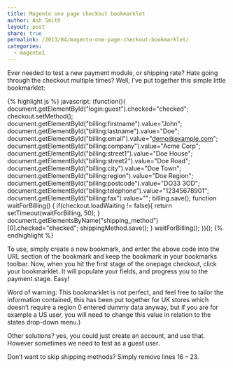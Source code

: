 ```yaml
---
title: Magento one page checkout bookmarklet
author: Ash Smith
layout: post
share: true
permalink: /2013/04/magento-one-page-checkout-bookmarklet/
categories:
  - magento1
---
```

Ever needed to test a new payment module, or shipping rate? Hate going through the checkout multiple times? Well, I&#8217;ve put together this simple little bookmarklet:

{% highlight js %}
javascript: (function(){
    document.getElementById("login:guest").checked="checked";
    checkout.setMethod();
    document.getElementById("billing:firstname").value="John";
    document.getElementById("billing:lastname").value="Doe";
    document.getElementById("billing:email").value="demo@example.com";
    document.getElementById("billing:company").value="Acme Corp";
    document.getElementById("billing:street1").value="Doe House";
    document.getElementById("billing:street2").value="Doe Road";
    document.getElementById("billing:city").value="Doe Town";
    document.getElementById("billing:region").value="Doe Region";
    document.getElementById("billing:postcode").value="DO33 3OD";
    document.getElementById("billing:telephone").value="12345678901";
    document.getElementById("billing:fax").value="";
    billing.save();
    function waitForBilling() {
        if(checkout.loadWaiting != false){
            return setTimeout(waitForBilling, 50);
        }
        document.getElementsByName("shipping_method")[0].checked="checked";
        shippingMethod.save();
    }
    waitForBilling();
})();
{% endhighlight %}

To use, simply create a new bookmark, and enter the above code into the URL section of the bookmark and keep the bookmark in your bookmarks toolbar. Now, when you hit the first stage of the onepage checkout, click your bookmarklet. It will populate your fields, and progress you to the payment stage. Easy!

Word of warning: This bookmarklet is not perfect, and feel free to tailor the information contained, this has been put together for UK stores which doesn&#8217;t require a region (I entered dummy data anyway, but if you are for example a US user, you will need to change this value in relation to the states drop-down menu.)

Other solutions? yes, you could just create an account, and use that. However sometimes we need to test as a guest user.

Don&#8217;t want to skip shipping methods? Simply remove lines 16 &#8211; 23.
